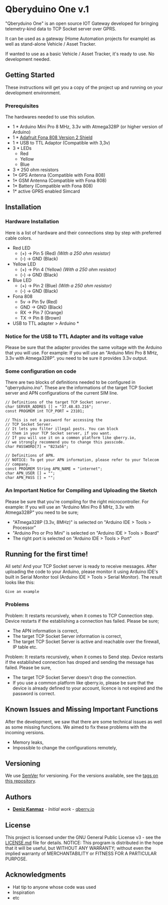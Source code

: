 
# Qberyduino One v.1

"Qberyduino One" is an open source IOT Gateway developed for bringing telemetry-kind data to TCP Socket server over GPRS. 

It can be used as a gateway (Home Automation projects for example) as well as stand-alone Vehicle / Asset Tracker.

If wanted to use as a basic Vehicle / Asset Tracker, it's ready to use. No development needed.

## Getting Started

These instructions will get you a copy of the project up and running on your development environment.

### Prerequisites
The hardwares needed to use this solution.
* 1 * Arduino Mini Pro 8 MHz, 3.3v with Atmega328P (or higher version of Arduino)
* 1 * [Adafruit Fona 808 Version 2 Shield](https://www.adafruit.com/product/2636)
* 1 * USB to TTL Adaptor (Compatible with 3,3v)
* 3 * LEDs
	* Red
	* Yellow
	* Blue
* 3 * 250 ohm resistors
* 1* GPS Antenna (Compatible with Fona 808)
* 1* GSM Antenna (Compatible with Fona 808)
* 1* Battery (Compatible with Fona 808)
* 1* active GPRS enabled Simcard

## Installation
### Hardware Installation

Here is a list of hardware and their connections step by step with preferred cable colors.
*	Red LED
	* (+) → Pin 5 (Red)  _(With a 250 ohm resistor)_
	* (-) → GND (Black)
*	Yellow LED
	*	(+) → Pin 4 (Yellow)  _(With a 250 ohm resistor)_
	*	(-) → GND (Black)
*	Blue LED
	*	(+) → Pin 2 (Blue)  _(With a 250 ohm resistor)_
	*	(-) → GND (Black)
*	Fona 808
	*	5v -> Pin 5v (Red)
	*	GND -> GND (Black)
	*	RX -> Pin 7 (Orange)
	*	TX -> Pin 8 (Brown)
*	USB to TTL adapter > Arduino
	*	

### Notice for the USB to TTL Adapter and its voltage value
Please be sure that the adapter provides the same voltage with the Arduino that you will use.
For example: If you will use an "Arduino Mini Pro 8 MHz, 3.3v with Atmega328P". you need to be sure it provides 3.3v output.

### Some configuration on code
There are two blocks of definitions needed to be configured in "qberryduino.ino". These are the informations of the target TCP Socket server and APN configurations of the current SIM line.
```
// Definitions of the target TCP Socket server.
char SERVER_ADDRES [] = "37.48.83.216";
const PROGMEM int TCP_PORT = 23101;

// This is not a password for accessing the
// TCP Socket Server.
// It lets you filter illegal posts. You can block
// them in your TCP Socket server, if you want.
// If you will use it on a common platform like qberry.io,
// we strongly recommend you to change this passcode.
char PASSWORD[7] = "B23a56";
```
```
// Definitions of APN.
// NOTICE: To get your APN information, please refer to your Telecom
// company.
const PROGMEM String APN_NAME = "internet";
char APN_USER [] = "";
char APN_PASS [] = "";
```
### An Important Notice for Compiling and Uploading the Sketch
Please be sure that you're compiling for the right microcontroller.
For example: If you will use an "Arduino Mini Pro 8 MHz, 3.3v with Atmega328P" you need to be sure;
* "ATmega328P (3.3v, 8MHz)" is selected on "Arduino IDE > Tools > Processor"
* "Arduino Pro or Pro Mini" is selected on "Arduino IDE > Tools > Board"
* The right port is selected on "Arduino IDE > Tools > Port"



## Running for the first time!

All sets! And your TCP Socket server is ready to receive messages.
After uploading the code to your Arduino, please monitor it using Arduino IDE's built in Serial Monitor tool (Arduino IDE > Tools > Serial Monitor). The result looks like this:
```
Give an example
```


### Problems
Problem: It restarts recursively, when it comes to TCP Connection step.
Device restarts if the establishing a connection has failed. Please be sure;
* The APN information is correct,
* The target TCP Socket Server information is correct,
* The target TCP Socket Server is active and reachable over the firewall, IP table etc.

Problem: It restarts recursively, when it comes to Send step.
Device restarts if the established connection has droped and sending the message has failed. Please be sure,
* The target TCP Socket Server doesn't drop the connection.
* If you use a common platform like qberry.io, please be sure that the device is already defined to your account, licence is not expired and the password is correct. 


## Known Issues and Missing Important Functions
After the development, we saw that there are some technical issues as well as some missing functions. We aimed to fix these problems with the incoming versions.

* Memory leaks,
* Impossible to change the configurations remotely,

## Versioning

We use [SemVer](http://semver.org/) for versioning. For the versions available, see the [tags on this repository](https://github.com/your/project/tags). 

## Authors

* **[Deniz Kanmaz](https://github.com/denizkanmaz)** - *Initial work* - [qberry.io](https://qberry.io)

## License

This project is licensed under the GNU General Public License v3 - see the [LICENSE.md](LICENSE.md) file for details.
NOTICE: This program is distributed in the hope that it will be useful, but WITHOUT ANY WARRANTY; without even the implied warranty of MERCHANTABILITY or FITNESS FOR A PARTICULAR PURPOSE.

## Acknowledgments

* Hat tip to anyone whose code was used
* Inspiration
* etc